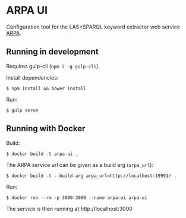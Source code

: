 # ARPA UI

Configuration tool for the LAS+SPARQL keyword extractor web service [ARPA](https://github.com/jiemakel/arpa).

## Running in development

Requires gulp-cli (`npm i -g gulp-cli`).

Install dependencies:

`$ npm install && bower install`

Run:

`$ gulp serve`

## Running with Docker

Build:

`$ docker build -t arpa-ui .`

The ARPA service url can be given as a build arg (`arpa_url`):

`$ docker build -t --build-arg arpa_url=http://localhost:19991/ .`

Run:

`$ docker run --rm -p 3000:3000 --name arpa-ui arpa-ui`

The service is then running at http://localhost:3000

